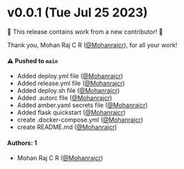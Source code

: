 # v0.0.1 (Tue Jul 25 2023)

:tada: This release contains work from a new contributor! :tada:

Thank you, Mohan Raj C R ([@Mohanrajcr](https://github.com/Mohanrajcr)), for all your work!

#### ⚠️ Pushed to `main`

- Added deploy.yml file ([@Mohanrajcr](https://github.com/Mohanrajcr))
- Added release.yml file ([@Mohanrajcr](https://github.com/Mohanrajcr))
- Added deploy.sh file ([@Mohanrajcr](https://github.com/Mohanrajcr))
- Added .autorc file ([@Mohanrajcr](https://github.com/Mohanrajcr))
- Added amber.yaml secrets file ([@Mohanrajcr](https://github.com/Mohanrajcr))
- Added flask quickstart ([@Mohanrajcr](https://github.com/Mohanrajcr))
- create .docker-compose.yml ([@Mohanrajcr](https://github.com/Mohanrajcr))
- create README.md ([@Mohanrajcr](https://github.com/Mohanrajcr))

#### Authors: 1

- Mohan Raj C R ([@Mohanrajcr](https://github.com/Mohanrajcr))
